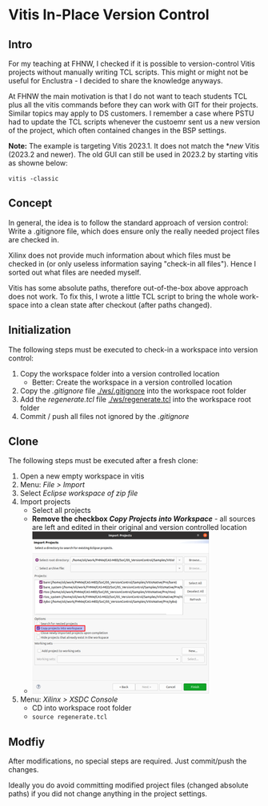# Vitis In-Place Version Control

## Intro

For my teaching at FHNW, I checked if it is possible to version-control Vitis projects without manually writing TCL scripts. This might or might not be useful for Enclustra - I decided to share the knowledge anyways.

At FHNW the main motivation is that I do not want to teach students TCL plus all the vitis commands before they can work with GIT for their projects. Similar topics may apply to DS customers. I remember a case where PSTU had to update the TCL scripts whenever the custoemr sent us a new version of the project, which often contained changes in the BSP settings.

**Note:** The example is targeting Vitis 2023.1. It does not match the **new* Vitis (2023.2 and newer). The old GUI can still be used in 2023.2 by starting vitis as showne below:
```
vitis -classic
```

## Concept

In general, the idea is to follow the standard approach of version control: Write a .gitignore file, which does ensure only the really needed project files are checked in. 

Xilinx does not provide much information about which files must be checked in (or only useless information saying "check-in all files"). Hence I sorted out what files are needed myself.

Vitis has some absolute paths, therefore out-of-the-box above approach does not work. To fix this, I wrote a little TCL script to bring the whole work-space into a clean state after checkout (after paths changed).

## Initialization 

The following steps must be executed to check-in a workspace into version control:
1. Copy the workspace folder into a version controlled location
   * Better: Create the workspace in a version controlled location
2. Copy the *.gitignore* file [./ws/.gitignore](./ws/.gitignore) into the workspace root folder
3. Add the *regenerate.tcl* file [./ws/regenerate.tcl](./ws/regenerate.tcl) into the workspace root folder
4. Commit / push all files not ignored by the *.gitignore*

## Clone
The following steps must be executed after a fresh clone:
1. Open a new empty workspace in vitis
2. Menu: *File > Import*
3. Select *Eclipse workspace of zip file*
4. Import projects
   * Select all projects
   * **Remove the checkbox _Copy Projects into Workspace_** - all sources are left and edited in their original and version controlled location
   * ![Import Dialog](./pics/01_ImportDialog.png)
5. Menu: *Xilinx > XSDC Console*
   * CD into workspace root folder
   * ```source regenerate.tcl```

## Modfiy

After modifications, no special steps are required. Just commit/push the changes.

Ideally you do avoid committing modified project files (changed absolute paths) if you did not change anything in the project settings.
